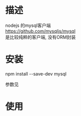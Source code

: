 # 描述 #
nodejs 的mysql客户端  
https://github.com/mysqljs/mysql  
是比较纯粹的客户端, 没有ORM封装

# 安装 #
npm install --save-dev mysql

参数见


# 使用 #